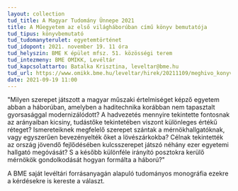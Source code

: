 ```yaml
---
layout: collection
tud_title: A Magyar Tudomány Ünnepe 2021
title: A Műegyetem az első világháborúban című könyv bemutatója
tud_tipus: könyvbemutató
tud_tudomanyterulet: egyetemtörténet
tud_idopont: 2021. november 19. 11 óra
tud_helyszin: BME K épület mfsz. 51. közösségi terem
tud_intezmeny: BME OMIKK, Levéltár
tud_kapcsolattarto: Batalka Krisztina, leveltar@bme.hu
tud_url: https://www.omikk.bme.hu/leveltar/hirek/20211109/meghivo_konyvbemutatora
date: 2021-09-19 11:00
---
```

"Milyen szerepet játszott a magyar műszaki értelmiséget képző egyetem abban a háborúban, amelyben a haditechnika korábban nem tapasztalt gyorsasággal modernizálódott? A hadvezetés mennyire tekintette fontosnak az arányaiban kicsiny, tudástőke tekintetében viszont különleges értékű réteget? Ismereteiknek megfelelő szerepet szántak a mérnökhallgatóknak, vagy egyszerűen bevezényelték őket a lövészárkokba? Célnak tekintették az ország jövendő fejlődésében kulcsszerepet játszó néhány ezer egyetemi hallgató megóvását? S a később különféle irányító posztokra kerülő mérnökök gondolkodását hogyan formálta a háború?"

A BME saját levéltári forrásanyagán alapuló tudományos monográfia ezekre a kérdésekre is kereste a választ.